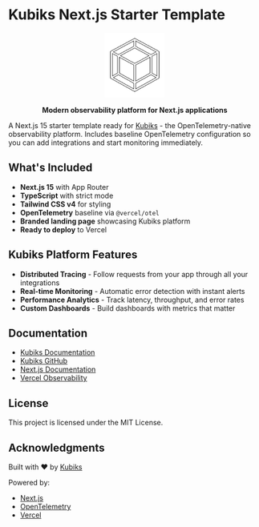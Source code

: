 # Kubiks Next.js Starter Template

<div align="center">
  <img src="./public/kubiks.svg" alt="Kubiks Logo" width="120" />
  <p><strong>Modern observability platform for Next.js applications</strong></p>
</div>

A Next.js 15 starter template ready for [Kubiks](https://kubiks.ai) - the OpenTelemetry-native observability platform. Includes baseline OpenTelemetry configuration so you can add integrations and start monitoring immediately.

## What's Included

- **Next.js 15** with App Router
- **TypeScript** with strict mode
- **Tailwind CSS v4** for styling
- **OpenTelemetry** baseline via `@vercel/otel`
- **Branded landing page** showcasing Kubiks platform
- **Ready to deploy** to Vercel

## Kubiks Platform Features

- **Distributed Tracing** - Follow requests from your app through all your integrations
- **Real-time Monitoring** - Automatic error detection with instant alerts
- **Performance Analytics** - Track latency, throughput, and error rates
- **Custom Dashboards** - Build dashboards with metrics that matter

## Documentation

- [Kubiks Documentation](https://docs.kubiks.ai)
- [Kubiks GitHub](https://github.com/kubiks-inc)
- [Next.js Documentation](https://nextjs.org/docs)
- [Vercel Observability](https://vercel.com/docs/observability)

## License

This project is licensed under the MIT License.

## Acknowledgments

Built with ❤️ by [Kubiks](https://kubiks.ai)

Powered by:
- [Next.js](https://nextjs.org)
- [OpenTelemetry](https://opentelemetry.io)
- [Vercel](https://vercel.com)
